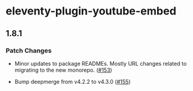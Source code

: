 # eleventy-plugin-youtube-embed

## 1.8.1

### Patch Changes

- Minor updates to package READMEs. Mostly URL changes related to migrating to the new monorepo. ([#153](https://github.com/gfscott/eleventy-plugin-embed-everything/pull/153))

- Bump deepmerge from v4.2.2 to v4.3.0 ([#155](https://github.com/gfscott/eleventy-plugin-embed-everything/pull/155))
